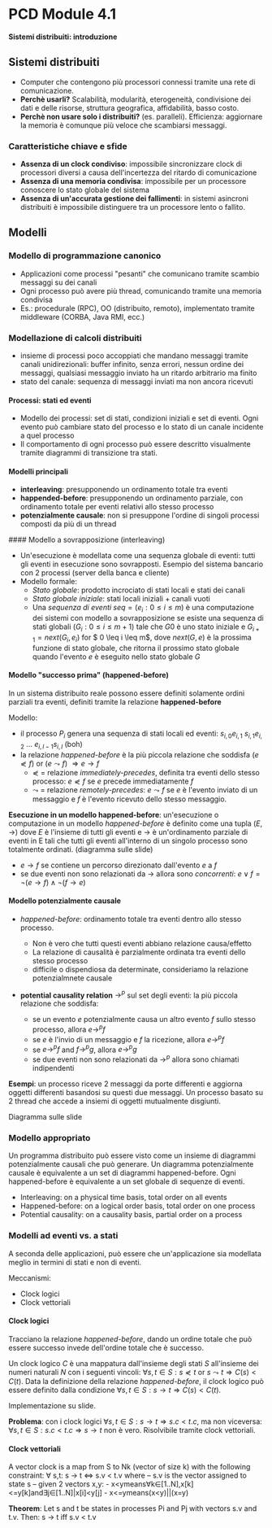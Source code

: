 # PCD Module 4.1

**Sistemi distribuiti: introduzione**

## Sistemi distribuiti

- Computer che contengono più processori connessi tramite una rete di comunicazione. 
- **Perchè usarli?** Scalabilità, modularità, eterogeneità, condivisione dei dati e delle risorse, struttura geografica, affidabilità, basso costo. 
- **Perchè non usare solo i distribuiti?** (es. paralleli). Efficienza: aggiornare la memoria è comunque più veloce che scambiarsi messaggi.

### Caratteristiche chiave e sfide

- **Assenza di un clock condiviso**: impossibile sincronizzare clock di processori diversi a causa dell'incertezza del ritardo di comunicazione
- **Assenza di una memoria condivisa**: impossibile per un processore conoscere lo stato globale del sistema
- **Assenza di un'accurata gestione dei fallimenti**: in sistemi asincroni distribuiti è impossibile distinguere tra un processore lento o fallito.

## Modelli

### Modello di programmazione canonico

- Applicazioni come processi "pesanti" che comunicano tramite scambio messaggi su dei canali
- Ogni processo può avere più thread, comunicando tramite una memoria condivisa
- Es.: procedurale (RPC), OO (distribuito, remoto), implementato tramite middleware (CORBA, Java RMI, ecc.)

### Modellazione di calcoli distribuiti

- insieme di processi poco accoppiati che mandano messaggi tramite canali unidirezionali: buffer infinito, senza errori, nessun ordine dei messaggi, qualsiasi messaggio inviato ha un ritardo arbitrario ma finito
- stato del canale: sequenza di messaggi inviati ma non ancora ricevuti

#### Processi: stati ed eventi

- Modello dei processi: set di stati, condizioni iniziali e set di eventi. Ogni evento può cambiare stato del processo e lo stato di un canale incidente a quel processo
- Il comportamento di ogni processo può essere descritto visualmente tramite diagrammi di transizione tra stati.

#### Modelli principali

- **interleaving**: presupponendo un ordinamento totale tra eventi
- **happended-before**: presupponendo un ordinamento parziale, con ordinamento totale per eventi relativi allo stesso processo
- **potenzialmente causale**: non si presuppone l'ordine di singoli processi composti da più di un thread

#### Modello a sovrapposizione (interleaving)

- Un'esecuzione è modellata come una sequenza globale di eventi: tutti gli eventi in esecuzione sono sovrapposti. Esempio del sistema bancario con 2 processi (server della banca e cliente)
- Modello formale:
	- _Stato globale_: prodotto incrociato di stati locali e stati dei canali
	- _Stato globale iniziale_: stati locali iniziali + canali vuoti
	- Una _sequenza di eventi_ $seq = (e_i : 0 \leq i \leq m)$ è una computazione dei sistemi con modello a sovrapposizione se esiste una sequenza di stati globali $(G_i : 0 \leq i \leq m+1)$ tale che $G0$ è uno stato iniziale e $G_{i+1} = next(G_i, e_i)$ for $ 0 \leq i \leq m$, dove $next(G,e)$ è la prossima funzione di stato globale, che ritorna il prossimo stato globale quando l'evento $e$ è eseguito nello stato globale $G$

#### Modello "successo prima" (happened-before)

In un sistema distribuito reale possono essere definiti solamente ordini parziali tra eventi, definiti tramite la relazione **happened-before**

Modello:

- il processo $P_i$ genera una sequenza di stati locali ed eventi: $s_{i,0}e_{i,1}$ $s_{i,1}e_{i,2}$ ... $e_{i,l-1}s_{i,l}$ (boh)
- la relazione _happened-before_ è la più piccola relazione che soddisfa $(e \curlyeqprec f)$ or $(e \leadsto f)$ $\Rightarrow e \rightarrow f$
	- $\curlyeqprec$ = relazione _immediately-precedes_, definita tra eventi dello stesso processo: $e \curlyeqprec f$ se $e$ precede immediatamente $f$
	- $\leadsto$ = relazione _remotely-precedes_: $e \leadsto f$ se $e$ è l'evento inviato di un messaggio e $f$ è l'evento ricevuto dello stesso messaggio.

**Esecuzione in un modello happened-before**: un'esecuzione o computazione in un modello _happened-before_ è definito come una tupla $(E, \rightarrow)$ dove $E$ è l'insieme di tutti gli eventi e $\rightarrow$ è un'ordinamento parziale di eventi in E tali che tutti gli eventi all'interno di un singolo processo sono totalmente ordinati. (diagramma sulle slide)

- $e \rightarrow f$ se contiene un percorso direzionato dall'evento $e$ a $f$
- se due eventi non sono relazionati da $\rightarrow$ allora sono _concorrenti_: $e \lor f = \neg (e \rightarrow f) \land \neg (f \rightarrow e)$

#### Modello potenzialmente causale

- _happened-before_: ordinamento totale tra eventi dentro allo stesso processo.
	- Non è vero che tutti questi eventi abbiano relazione causa/effetto
	- La relazione di causalità è parzialmente ordinata tra eventi dello stesso processo
	- difficile o dispendiosa da determinate, consideriamo la relazione potenzialmnete causale

- **potential causality relation** $\rightarrow ^p$ sul set degli eventi: la più piccola relazione che soddisfa:
	- se un evento $e$ potenzialmente causa un altro evento $f$ sullo stesso processo, allora $e \rightarrow ^p f$
	- se $e$ è l'invio di un messaggio e $f$ la ricezione, allora $e \rightarrow ^p f$
	- se $e \rightarrow ^p f$ and $f \rightarrow ^p g$, allora $e \rightarrow ^p g$ 
	- se due eventi non sono relazionati da $\rightarrow ^p$ allora sono chiamati indipendenti

**Esempi**: un processo riceve 2 messaggi da porte differenti e aggiorna oggetti differenti basandosi su questi due messaggi. Un processo basato su 2 thread che accede a insiemi di oggetti mutualmente disgiunti.

Diagramma sulle slide

### Modello appropriato

Un programma distribuito può essere visto come un insieme di diagrammi potenzialmente causali che può generare. Un diagramma potenzialmente causale è equivalente a un set di diagrammi happened-before. Ogni happened-before è equivalente a un set globale di sequenze di eventi.

- Interleaving: on a physical time basis, total order on all events
- Happened-before: on a logical order basis, total order on one process
- Potential causality: on a causality basis, partial order on a process

### Modelli ad eventi vs. a stati

A seconda delle applicazioni, può essere che un'applicazione sia modellata meglio in termini di stati e non di eventi.

Meccanismi:

- Clock logici
- Clock vettoriali

#### Clock logici

Tracciano la relazione _happened-before_, dando un ordine totale che può essere successo invede dell'ordine totale che è successo.

Un clock logico $C$ è una mappatura dall'insieme degli stati $S$ all'insieme dei numeri naturali $N$ con i seguenti vincoli: $\forall s,t \in S : s \curlyeqprec t$ or $s \leadsto t \Rightarrow C(s) < C(t)$. Data la definizione della relazione _happened-before_, il clock logico può essere definito dalla condizione $\forall s,t \in S : s \rightarrow t \Rightarrow C(s) < C(t)$.

Implementazione su slide.

**Problema**: con i clock logici $\forall s,t \in S : s \rightarrow t \Rightarrow s.c < t.c$, ma non viceversa: $\forall s,t \in S: s.c < t.c \Rightarrow s \rightarrow t$ non è vero. Risolvibile tramite clock vettoriali.

#### Clock vettoriali

A vector clock is a map from S to Nk (vector of size k) with thefollowing constraint: ∀ s,t: s → t ⇔ s.v < t.v where– s.v is the vector assigned to state s– given 2 vectors x,y:	- x<ymeans∀k∈[1..N],x[k]<=y[k]and∃j∈[1..N]|x[i]<y[j]	- x<=ymeans(x<y)||(x=y)

**Theorem**: Let s and t be states in processes Pi and Pj with vectors s.v and t.v. Then: s → t iff s.v < t.v